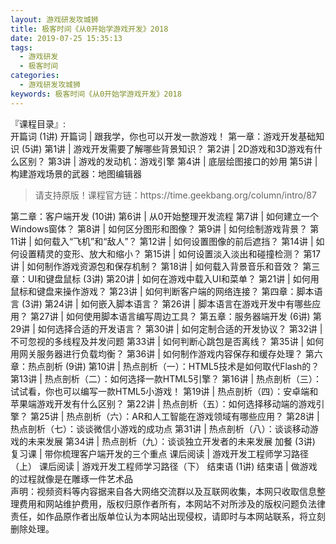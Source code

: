```yaml
---
layout: 游戏研发攻城狮
title: 极客时间《从0开始学游戏开发》2018          
date: 2019-07-25 15:35:13
tags:
  - 游戏研发
  - 极客时间
categories:
  - 游戏研发攻城狮
keywords: 极客时间《从0开始学游戏开发》2018          
---
```

『课程目录』:  
开篇词 (1讲)
开篇词 | 跟我学，你也可以开发一款游戏！
第一章：游戏开发基础知识 (5讲)
第1讲 | 游戏开发需要了解哪些背景知识？
第2讲 | 2D游戏和3D游戏有什么区别？
第3讲 | 游戏的发动机：游戏引擎
第4讲 | 底层绘图接口的妙用
第5讲 | 构建游戏场景的武器：地图编辑器
<!-- more -->   
<blockquote class="blockquote-center">
请支持原版！课程官方链：https://time.geekbang.org/column/intro/87</blockquote>
</blockquote>
第二章：客户端开发 (10讲)
第6讲 | 从0开始整理开发流程
第7讲 | 如何建立一个Windows窗体？
第8讲 | 如何区分图形和图像？
第9讲 | 如何绘制游戏背景？
第11讲 | 如何载入“飞机”和“敌人”？
第12讲 | 如何设置图像的前后遮挡？
第14讲 | 如何设置精灵的变形、放大和缩小？
第15讲 | 如何设置淡入淡出和碰撞检测？
第17讲 | 如何制作游戏资源包和保存机制？
第18讲 | 如何载入背景音乐和音效？
第三章：UI和键盘鼠标 (3讲)
第20讲 | 如何在游戏中载入UI和菜单？
第21讲 | 如何用鼠标和键盘来操作游戏？
第23讲 | 如何判断客户端的网络连接？
第四章：脚本语言 (3讲)
第24讲 | 如何嵌入脚本语言？
第26讲 | 脚本语言在游戏开发中有哪些应用？
第27讲 | 如何使用脚本语言编写周边工具？
第五章：服务器端开发 (6讲)
第29讲 | 如何选择合适的开发语言？
第30讲 | 如何定制合适的开发协议？
第32讲 | 不可忽视的多线程及并发问题
第33讲 | 如何判断心跳包是否离线？
第35讲 | 如何用网关服务器进行负载均衡？
第36讲 | 如何制作游戏内容保存和缓存处理？
第六章：热点剖析 (9讲)
第10讲 | 热点剖析（一）：HTML5技术是如何取代Flash的？
第13讲 | 热点剖析（二）：如何选择一款HTML5引擎？
第16讲 | 热点剖析（三）：试试看，你也可以编写一款HTML5小游戏！
第19讲 | 热点剖析（四）：安卓端和苹果端游戏开发有什么区别？
第22讲 | 热点剖析（五）：如何选择移动端的游戏引擎？
第25讲 | 热点剖析（六）：AR和人工智能在游戏领域有哪些应用？
第28讲 | 热点剖析（七）：谈谈微信小游戏的成功点
第31讲 | 热点剖析（八）：谈谈移动游戏的未来发展
第34讲 | 热点剖析（九）：谈谈独立开发者的未来发展
加餐 (3讲)
复习课 | 带你梳理客户端开发的三个重点
课后阅读 | 游戏开发工程师学习路径（上）
课后阅读 | 游戏开发工程师学习路径（下）
结束语 (1讲)
结束语 | 做游戏的过程就像是在雕琢一件艺术品

<div class="post-copyright">
    <div class="post-copyright__author">
      <span class="post-copyright-meta">声明：视频资料等内容据来自各大网络交流群以及互联网收集，本网只收取信息整理费用和网站维护费用，版权归原作者所有，本网站不对所涉及的版权问题负法律责任，如作品原作者出版单位认为本网站出现侵权，请即时与本网站联系，将立刻删除处理。 </span>
    </div>
</div>

<blockquote class="blockquote-center">

</blockquote>

